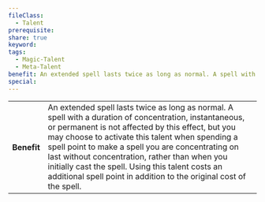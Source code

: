 ```yaml
---
fileClass:
  - Talent
prerequisite: 
share: true
keyword: 
tags:
  - Magic-Talent
  - Meta-Talent
benefit: An extended spell lasts twice as long as normal. A spell with a duration of concentration, instantaneous, or permanent is not affected by this effect, but you may choose to activate this talent when spending a spell point to make a spell you are concentrating on last without concentration, rather than when you initially cast the spell. Using this talent costs an additional spell point in addition to the original cost of the spell.
special:
---
```

<p><span style="overflow-x: auto;"><table><tbody><tr><th>Benefit</th><td>An extended spell lasts twice as long as normal. A spell with a duration of concentration, instantaneous, or permanent is not affected by this effect, but you may choose to activate this talent when spending a spell point to make a spell you are concentrating on last without concentration, rather than when you initially cast the spell. Using this talent costs an additional spell point in addition to the original cost of the spell.</td></tr></tbody></table></span></p>